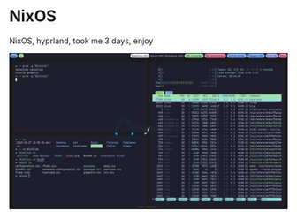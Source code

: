 # NixOS
NixOS, hyprland, took me 3 days, enjoy

![pkgs.nix](https://raw.githubusercontent.com/phulelouch/NixOS/main/20230227_19h07m12s_grim.png)
